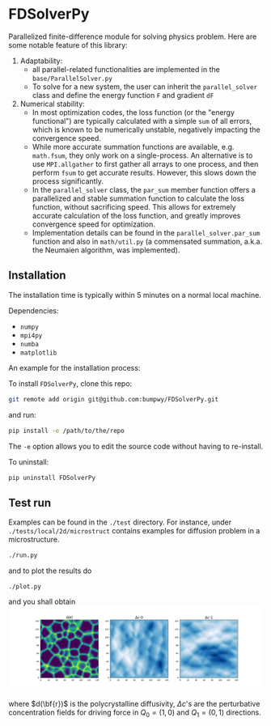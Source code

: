 # FDSolverPy

Parallelized finite-difference module for solving physics problem. Here are some notable feature of this library:
1. Adaptability:
   - all parallel-related functionalities are implemented in the `base/ParallelSolver.py`
   - To solve for a new system, the user can inherit the `parallel_solver` class and define the energy function `F` and gradient `dF`
2. Numerical stability:
   - In most optimization codes, the loss function (or the "energy functional") are typically calculated with a simple `sum` of all errors, which is known to be numerically unstable, negatively impacting the convergence speed.
   - While more accurate summation functions are available, e.g. `math.fsum`, they only work on a single-process. An alternative is to use `MPI.allgather` to first gather all arrays to one process, and then perform `fsum` to get accurate results. However, this slows down the process significantly.
   - In the `parallel_solver` class, the `par_sum` member function offers a parallelized and stable summation function to calculate the loss function, without sacrificing speed. This allows for extremely accurate calculation of the loss function, and greatly improves convergence speed for optimization.
   - Implementation details can be found in the `parallel_solver.par_sum` function and also in `math/util.py` (a commensated summation, a.k.a. the Neumaien algorithm, was implemented).


## Installation

The installation time is typically within 5 minutes on a normal local machine.

Dependencies:
- `numpy`
- `mpi4py`
- `numba`
- `matplotlib`

An example for the installation process:

To install `FDSolverPy`, clone this repo:
```bash
git remote add origin git@github.com:bumpwy/FDSolverPy.git
```
and run:
```bash
pip install -e /path/to/the/repo
```

The `-e` option allows you to edit the source code without having to re-install.

To uninstall:
```bash
pip uninstall FDSolverPy
```

## Test run
Examples can be found in the `./test` directory. 
For instance, under `./tests/local/2d/microstruct` contains examples for diffusion problem in a microstructure.
```bash
./run.py
```
and to plot the results do
```
./plot.py
```
and you shall obtain
![alt text](./tests/local/2d/microstruct/results.png)

where $d(\bf{r})$ is the polycrystalline diffusivity, $\Delta c$'s are the perturbative concentration fields for 
driving force in $Q_0 = (1,0)$ and $Q_1 = (0,1)$ directions.
